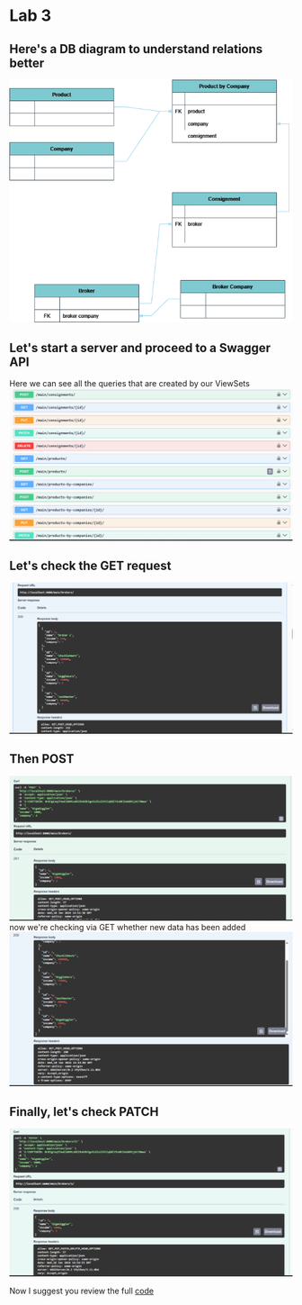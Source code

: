 # Lab 3

## Here's a DB diagram to understand relations better
![](assets/DBlr3.png)

## Let's start a server and proceed to a Swagger API
Here we can see all the queries that are created by our ViewSets
![](assets/queries.png)

## Let's check the GET request
![](assets/GET.png)

## Then POST
![](assets/POST.png)
now we're checking via GET whether new data has been added
![](assets/POSTCHECK.png)

## Finally, let's check PATCH
![](assets/PATCH.png)

Now I suggest you review the full [code](models.md)